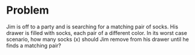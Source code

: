 # Problem

Jim is off to a party and is searching for a matching pair of socks. His drawer is filled with socks, each pair of a different color. In its worst case scenario, how many socks (x) should Jim remove from his drawer until he finds a matching pair?
